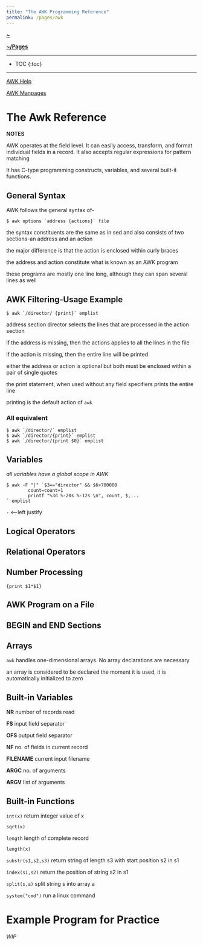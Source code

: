 ```yaml
---
title: "The AWK Programming Reference"
permalink: /pages/awk
---
```


**[~](../../README.md)**

**[~/Pages](../pages.md)**

---

* TOC
{:toc}

---

[AWK Help](./AWK-Help)

[AWK Manpages](./AWK-Manpages)

# The Awk Reference

**NOTES**

AWK operates at the field level. It can easily access, transform, and format individual fields in a record. It also accepts regular expressions for pattern matching

It has C-type programming constructs, variables, and several built-it functions.

## General Syntax

AWK follows the general syntax of-
```
$ awk options `address {actions}` file
```
the syntax constituents are the same as in sed and also consists of two sections-an address and an action

the major difference is that the action is enclosed within curly braces

the address and action constitute what is known as an AWK program

these programs are mostly one line long, although they can span several lines as well

## AWK Filtering-Usage Example
```
$ awk `/director/ {print}` emplist
```

address section director selects the lines that are processed in the action section

if the address is missing, then the actions applies to all the lines in the file

if the action is missing, then the entire line will be printed

either the address or action is optional but both must be enclosed within a pair of single quotes

the print statement, when used without any field specifiers prints the entire line

printing is the default action of `awk`

### All equivalent
```
$ awk `/director/` emplist
$ awk `/director/{print}` emplist
$ awk `/director/{print $0}` emplist
```

## Variables

*all variables have a global scope in AWK*

```
$ awk -F "|" `$3=="director" && $6>700000
        count=count+1
        printf "%3d %-20s %-12s \n", count, $,...
` emplist
```

`-` <--left justify

## Logical Operators

## Relational Operators

## Number Processing

```
{print $1*$1}
```

## AWK Program on a File

## BEGIN and END Sections

## Arrays
`awk` handles one-dimensional arrays. No array declarations are necessary

an array is considered to be declared the moment it is used, it is automatically initialized to zero

## Built-in Variables

**NR** number of records read

**FS** input field separator

**OFS** output field separator

**NF** no. of fields in current record

**FILENAME** current input filename

**ARGC** no. of arguments

**ARGV** list of arguments

## Built-in Functions

`int(x)` return integer value of x

`sqrt(x)`

`length` length of complete record

`length(x)`

`substr(s1,s2,s3)` return string of length s3 with start position s2 in s1

`index(s1,s2)` return the position of string s2 in s1

`split(s,a)` split string s into array a

`system("cmd")` run a linux command

# Example Program for Practice

*WIP*
